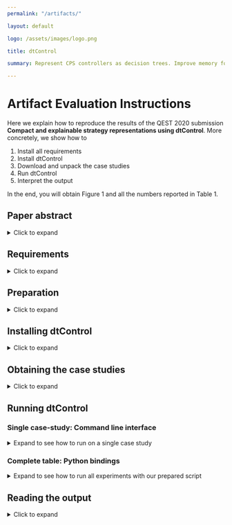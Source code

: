 ```yaml
---
permalink: "/artifacts/"

layout: default

logo: /assets/images/logo.png

title: dtControl

summary: Represent CPS controllers as decision trees. Improve memory footprint, boost explainability while preserving guarantees.

---
```


# Artifact Evaluation Instructions

Here we explain how to reproduce the results of the QEST 2020 submission **Compact and explainable strategy representations using dtControl**.
More concretely, we show how to 
1. Install all requirements
2. Install dtControl
3. Download and unpack the case studies
4. Run dtControl
5. Interpret the output

In the end, you will obtain Figure 1 and all the numbers reported in Table 1.

## Paper abstract 
<details>
<summary>Click to expand</summary>

Recent advances have shown how decision trees are apt data structures for concisely representing strategies arising out of both model checking as well as controller synthesis for cyber-physical systems.
Moreover, they make the strategy explainable and help boost understanding and trust.
This tool demonstration paper presents dtControl -- a tool that can represent strategies arising from strategy synthesis using tools like [PRISM](https://www.prismmodelchecker.org/), [Storm](www.stormchecker.org/), [UPPAAL STRATEGO](https://people.cs.aau.dk/~marius/stratego/), and [SCOTS](https://gitlab.lrz.de/hcs/scots).
We demonstrate the ease-of-use both when employing dtControl as a black box as well as when controlling all hyper-parameters.
We compare the decision tree representation to BDDs and also demonstrate the possibility of obtaining even smaller decision trees using the specialized algorithms available in the tool.
</details>

## Requirements
<details>
<summary>Click to expand</summary>

To run dtControl, you need an up-to-date version of Python 3 (>=3.6.8) and the Python package installer pip.
Additionally, for downloading the case studies, we also require that you have Git installed.
Remaining dependencies of dtControl will be automatically installed by pip.
All of these are installed together with our tool, since it is distributed using the pip package management system.


The experiments reported in the paper have been conducted on an Ubuntu Linux machine with 192GB of RAM and a Intel Xeon CPU E5-2630 v4 @ 2.20GHz. 
The full set of experiments require 22GB of RAM and takes about 2-3 hours to complete, however we also provide a reduced set of experiments which require only 1GB of RAM and finishes in less than 15 minutes.
The commands in this tutorial assume you are using command line, but an advanced user should be able to transfer the commands given here and make it work on Windows.
</details>



## Preparation
<details>
<summary>Click to expand</summary>

### Installing git
You will clone a git repository to obtain the case studies.
If you do not have it, install git by following their advice [on their official downloads website](https://git-scm.com/downloads).

### Installing python

Make sure you have Python 3.6.8 (or newer) and `pip3`

On Ubuntu 16.10 or newer:
```
$ sudo apt-get install python3 python3-pip
```

On MacOS:
```
$ brew install python3
```

On Windows, one of the ways to install Python 3 and `pip` could be using [Chocolatey](https://docs.python-guide.org/starting/install3/win/).


### Installing graphviz 

If you want to reproduce Figure 1, you need to convert a dot-file to a pdf. For this, you need graphviz. Since you have python, you can install it using
```
$ pip install graphviz
```

### Creating a virtual environment

We use `virtualenv` to make sure that the installation is clean and easy, and does not interfere with the python packages installed in your system. Install `virtualenv` by running 
```
$ sudo pip3 install virtualenv
```
Then run 
```
$ virtualenv -p python3 ~/dtcontrol/venv
```
to create a virtual environment for dtControl. 
This will create the folder `dtcontrol` in your home directoy along with the virtual environment installed into `dtcontrol/venv`. 
After evaluating our artifact, you can delete this folder and thereby all traces of the python packages you installed for reproducing our results.

To activate the virtual environment, run
```
$ source ~/dtcontrol/venv/bin/activate
```
</details>



## Installing dtControl

<details>
<summary>Click to expand</summary>


After activating the virtual environment, execute
```
$ pip install dtcontrol
```
</details>

## Obtaining the case studies

<details>
<summary>Click to expand</summary>

To obtain all case studies, first go to the dtcontrol directory
```
$ cd ~/dtcontrol
```
and then download the examples by executing
```
$ git clone https://gitlab.lrz.de/i7/dtcontrol-examples.git
```
Most of the input files are zipped. You can unpack them by executing
```
$ cd dtcontrol-examples && ./unzip_qest.sh
```
</details>


## Running dtControl

### Single case-study: Command line interface

<details>
<summary>Expand to see how to run on a single case study</summary>

To run dtControl on a single case study, execute the following (assuming you have activated the virtual environment, installed dtControl and unzipped the case studies) from the `~/dtcontrol` folder:
```
$ dtcontrol --input ~/dtcontrol/dtcontrol-examples/<case_study> --use-preset <preset>
```
where `<case_study>` is the file name of the case study, e.g. cartpole.scs
and `<preset>` is one of the available presets. For the paper, we used the `avg` preset for the MDP case studies and `mlentropy` preset for the CPS case studies.

</details>

### Complete table: Python bindings

<details>
<summary>Expand to see how to run all experiments with our prepared script</summary>

Since we want to execute several algorithms of dtControl on multiple case studies, it is quicker to use the built-in benchmarking functionality.
Download the file [qest20-artifact.py][1] and put it into the `~/dtcontrol` directory. 
This is important, as this file uses relative paths to access the case studies.
Then (assuming you have activated the virtual environment where dtControl is installed) execute
```
$ python qest20-artifact.py
```
We estimate the execution to take upto 3 hours depending on your machine specifications and will require atleast 22GB of RAM.
If you want to run a smaller subset that takes only 15 mins and requires only 1GB of RAM, you can instead use [qest20-artifact-subset.py][2].
[1]:{{ site.url }}/files/qest20-artifact.py
[2]:{{ site.url }}/files/qest20-artifact-subset.py
</details>

## Reading the output

<details>
<summary>Click to expand</summary>

### Table 1
Running dtControl creates several files. One of them is `~/dtcontrol/benchmark.html`. Open this file in a browser, and you will see a table containing the results of all the case study - algorithm combinations which were executed.
Every row corresponds to one of the case studies in Table 1 of the paper, although some of their names here contain more information (e.g. `beb.3-4.LineSeized` instead of `beb`).

In this table, there are more columns than in Table 1 of the paper.
There are two decision tree algorithms, namely *AVG* and *Multi-label*. In the paper, we report the results of AVG for the MDPs and of Multi-label for the CPS.
The other algorithm is only run since our benchmark suite runs every classifier on every model. Note that AVG does not work on the CPS, as those do not contain categorical variables, but numeric ones. The number of nodes for AVG and Multi-label correspond exactly to those in Table 1 of the paper.
There also are two BDD columns (if you used the full script), as there are two possible approaches to encode the information in a BDD, and there is no clear winner among them.
Also, we randomize the initial variable ordering of the BDD, so the numbers you get can be different from those in Table 1. The order of magnitude should still match.

### Figure 1
For every resulting decision tree, dtControl procudes a dot file for visualization. 
The one used in Figure 1 is located in `~/dtControl/decision_trees/AVG/firewire_abst.dot`.
Execute
```
$ dot -Tpdf ~/dtControl/decision_trees/AVG/firewire_abst.dot -o Figure1.pdf
```
to produce a pdf from the dot-file and then open Figure1.pdf with you favourite PDF-viewer.

### Figure 2
Figure 2 shows an overview of the modular structure of dtControl. 
To verify this structure, you can download the [source code as zip](https://gitlab.lrz.de/i7/dtcontrol/-/archive/master/dtcontrol-master.zip) or [view it on gitlab](https://gitlab.lrz.de/i7/dtcontrol).
The source code is in the dtcontrol folder. 
There you can see:
- The abstract dataset_loader in the folder dataset, with all the instantiations for the different tools
- A folder for the Determinizer, the Predicate Generator (called splitting) and the Predicate Selector (called impurity) in the folder decision_tree. 
Inside the folder, you can see the possible instantiations for each of these hyper-parameters.
- The outputting is taken care of by the `print_dot` and `print_c`methods in the `decision_tree/decision_tree.py`.

</details>



